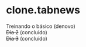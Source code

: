 # clone.tabnews

Treinando o básico (denovo) <br>
~~Dia 2~~ (concluído) <br>
~~Dia 3~~ (concluído) <br>
